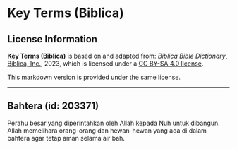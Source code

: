 # Key Terms (Biblica)

## License Information

**Key Terms (Biblica)** is based on and adapted from: _Biblica Bible Dictionary_, [Biblica, Inc.](https://www.biblica.com/), 2023, which is licensed under a [CC BY-SA 4.0 license](https://creativecommons.org/licenses/by-sa/4.0/legalcode.en).

This markdown version is provided under the same license.



--------------------------------

## Bahtera (id: 203371)

Perahu besar yang diperintahkan oleh Allah kepada Nuh untuk dibangun. Allah memelihara orang\-orang dan hewan\-hewan yang ada di dalam bahtera agar tetap aman selama air bah.


